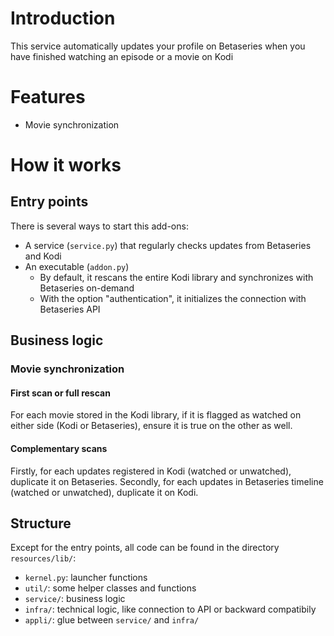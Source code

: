 Introduction
============

This service automatically updates your profile on Betaseries when you have finished watching an episode or a movie on Kodi

Features
========

* Movie synchronization

How it works
============

Entry points
------------

There is several ways to start this add-ons:
* A service (`service.py`) that regularly checks updates from Betaseries and Kodi
* An executable (`addon.py`)
  * By default, it rescans the entire Kodi library and synchronizes with Betaseries on-demand
  * With the option "authentication", it initializes the connection with Betaseries API

Business logic
--------------

### Movie synchronization

#### First scan or full rescan

For each movie stored in the Kodi library, if it is flagged as watched on either side (Kodi or Betaseries), ensure it is true on the other as well.

#### Complementary scans

Firstly, for each updates registered in Kodi (watched or unwatched), duplicate it on Betaseries.
Secondly, for each updates in Betaseries timeline (watched or unwatched), duplicate it on Kodi.

Structure
---------

Except for the entry points, all code can be found in the directory `resources/lib/`:
* `kernel.py`: launcher functions
* `util/`: some helper classes and functions
* `service/`: business logic
* `infra/`: technical logic, like connection to API or backward compatibily
* `appli/`: glue between `service/` and `infra/`
